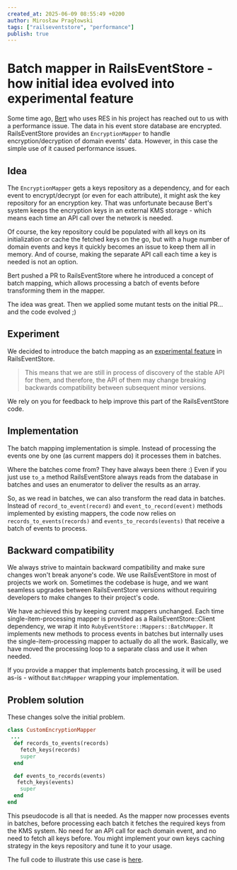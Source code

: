 ```yaml
---
created_at: 2025-06-09 08:55:49 +0200
author: Mirosław Pragłowski
tags: ["railseventstore", "performance"]
publish: true
---
```


# Batch mapper in RailsEventStore - how initial idea evolved into experimental feature

Some time ago, [Bert](https://github.com/Bertg) who uses RES in his project has reached out to us with a performance issue. The data in his event store database are encrypted. RailsEventStore provides an `EncryptionMapper` to handle encryption/decryption of domain events' data. However, in this case the simple use of it caused performance issues.

<!-- more -->

## Idea

The `EncryptionMapper` gets a keys repository as a dependency, and for each event to encrypt/decrypt (or even for each attribute), it might ask the key repository for an encryption key. That was unfortunate because Bert's system keeps the encryption keys in an external KMS storage - which means each time an API call over the network is needed.

Of course, the key repository could be populated with all keys on its initialization or cache the fetched keys on the go, but with a huge number of domain events and keys it quickly becomes an issue to keep them all in memory. And of course, making the separate API call each time a key is needed is not an option.

Bert pushed a PR to RailsEventStore where he introduced a concept of batch mapping, which allows processing a batch of events before transforming them in the mapper.

The idea was great. Then we applied some mutant tests on the initial PR... and the code evolved ;)

## Experiment

We decided to introduce the batch mapping as an [experimental feature](https://railseventstore.org/docs/contributing/maintenance_policy/#experimental-features) in RailsEventStore.

> This means that we are still in process of discovery of the stable API for them, and therefore, the API of them may change breaking backwards compatibility between subsequent minor versions.

We rely on you for feedback to help improve this part of the RailsEventStore code.

## Implementation

The batch mapping implementation is simple. Instead of processing the events one by one (as current mappers do) it processes them in batches.

Where the batches come from? They have always been there :) Even if you just use `to_a` method RailsEventStore always reads from the database in batches and uses an enumerator to deliver the results as an array.

So, as we read in batches, we can also transform the read data in batches. Instead of `record_to_event(record)` and `event_to_record(event)` methods implemented by existing mappers, the code now relies on `records_to_events(records)` and `events_to_records(events)` that receive a batch of events to process.

## Backward compatibility

We always strive to maintain backward compatibility and make sure changes won't break anyone's code. We use RailsEventStore in most of projects we work on. Sometimes the codebase is huge, and we want seamless upgrades between RailsEventStore versions without requiring developers to make changes to their project's code.

We have achieved this by keeping current mappers unchanged. Each time single-item-processing mapper is provided as a RailsEventStore::Client dependency, we wrap it into `RubyEventStore::Mappers::BatchMapper`. It implements new methods to process events in batches but internally uses the single-item-processing mapper to actually do all the work. Basically, we have moved the processing loop to a separate class and use it when needed.

If you provide a mapper that implements batch processing, it will be used as-is - without `BatchMapper` wrapping your implementation.

## Problem solution

These changes solve the initial problem.

```ruby
class CustomEncryptionMapper
 ...
  def records_to_events(records)
    fetch_keys(records)
    super
  end

  def events_to_records(events)
   fetch_keys(events)
    super
  end
end
```

This pseudocode is all that is needed. As the mapper now processes events in batches, before processing each batch it fetches the required keys from the KMS system. No need for an API call for each domain event, and no need to fetch all keys before. You might implement your own keys caching strategy in the keys repository and tune it to your usage.

The full code to illustrate this use case is [here](https://gist.github.com/mpraglowski/ca852ba76503888be85ec53bacb491fe).
